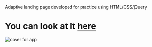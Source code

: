 Adaptive landing page developed for practice using HTML/CSS/jQuery

# You can look at it [here](https://eduard-mychka.github.io/mogo/)

<!-- ![Optional Text](../mogo/assets/images/ipad.png) -->
<!-- ![GitHub Logo](/images/ipad.png) -->
![cover for app](https://github.com/Eduard-Mychka/mogo.github.io/blob/master/Mogo1.png "Cover of simple layout")
